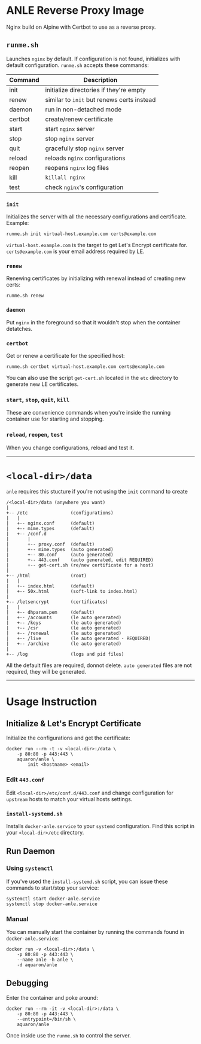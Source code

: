 # ANLE Reverse Proxy Image

Nginx build on Alpine with Certbot to use as a reverse proxy.

## `runme.sh`

Launches `nginx` by default. If configuration is not found, initializes with default configuration.
`runme.sh` accepts these commands:

| Command   | Description                                      |
| --------- | ------------------------------------------------ |
| init      | initialize directories if they're empty          |
| renew     | similar to `init` but renews certs instead       |
| daemon    | run in non-detached mode                         |
| certbot   | create/renew certificate                         |
| start     | start `nginx` server                             |
| stop      | stop `nginx` server                              |
| quit      | gracefully stop `nginx` server                   |
| reload    | reloads `nginx` configurations                   |
| reopen    | reopens `nginx` log files                        |
| kill      | `killall nginx`                                  |
| test      | check `nginx`'s configuration                    |

### `init`

Initializes the server with all the necessary configurations and certificate.
Example:

    runme.sh init virtual-host.example.com certs@example.com

`virtual-host.example.com` is the target to get Let's Encrypt certificate for.
`certs@example.com` is your email address required by LE.

### `renew`

Renewing certificates by initializing with renewal instead of creating new certs:

    runme.sh renew

### `daemon`

Put `nginx` in the foreground so that it wouldn't stop when the container detatches.

### `certbot`

Get or renew a certificate for the specified host:

    runme.sh certbot virtual-host.example.com certs@example.com

You can also use the script `get-cert.sh` located in the `etc` directory to
generate new LE certificates.

### `start`, `stop`, `quit`, `kill`

These are convenience commands when you're inside the running container use for
starting and stopping.

### `reload`, `reopen`, `test`

When you change configurations, reload and test it.

-------------------------------------------------------------------------------

# `<local-dir>/data`

`anle` requires this stucture if you're not using the `init` command to create

    /<local-dir>/data (anywhere you want)
    |
    +-- /etc                (configurations)
    |   |
    |   +-- nginx.conf      (default)
    |   +-- mime.types      (default)
    |   +-- /conf.d
    |       |
    |       +-- proxy.conf  (default)
    |       +-- mime.types  (auto generated)
    |       +-- 80.conf     (auto generated)
    |       +-- 443.conf    (auto generated, edit REQUIRED)
    |       +-- get-cert.sh (re/new certificate for a host)
    |    
    +-- /html               (root)
    |   |
    |   +-- index.html      (default)
    |   +-- 50x.html        (soft-link to index.html)
    |
    +-- /letsencrypt        (certificates)
    |   |
    |   +-- dhparam.pem     (default)
    |   +-- /accounts       (le auto generated)
    |   +-- /keys           (le auto generated)
    |   +-- /csr            (le auto generated)
    |   +-- /renewal        (le auto generated)
    |   +-- /live           (le auto generated - REQUIRED)
    |   +-- /archive        (le auto generated)
    |
    +-- /log                (logs and pid files)

All the default files are required, donnot delete. 
`auto generated` files are not required, they will be generated.

-------------------------------------------------------------------------------

# Usage Instruction

## Initialize & Let's Encrypt Certificate

Initialize the configurations and get the certificate:

    docker run --rm -t -v <local-dir>:/data \
        -p 80:80 -p 443:443 \
        aquaron/anle \
            init <hostname> <email>

### Edit `443.conf`

Edit `<local-dir>/etc/conf.d/443.conf` and change
configuration for `upstream` hosts to match your virtual hosts settings.

### `install-systemd.sh`

Installs `docker-anle.service` to your `systemd` configuration.
Find this script in your `<local-dir>/etc` directory.

## Run Daemon

### Using `systemctl`

If you've used the `install-systemd.sh` script, you can issue these commands
to start/stop your service:

    systemctl start docker-anle.service
    systemctl stop docker-anle.service

### Manual

You can manually start the container by running the commands found in `docker-anle.service`:

    docker run -v <local-dir>:/data \
        -p 80:80 -p 443:443 \
        --name anle -h anle \
        -d aquaron/anle


## Debugging

Enter the container and poke around:

    docker run --rm -it -v <local-dir>:/data \
        -p 80:80 -p 443:443 \
        --entrypoint=/bin/sh \
        aquaron/anle

Once inside use the `runme.sh` to control the server.
